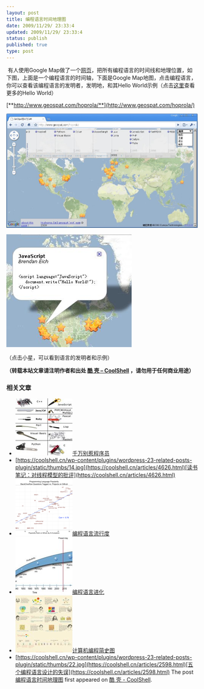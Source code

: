 ```yaml
---
layout: post
title: 编程语言时间地理图
date: 2009/11/29/ 23:33:4
updated: 2009/11/29/ 23:33:4
status: publish
published: true
type: post
---
```



 有人使用Google Map做了一个[网页](http://www.geospat.com/hoprola/)，把所有编程语言的时间线和地理位置，如下图，上面是一个编程语言的时间轴，下面是Google Map地图，点击编程语言，你可以查看该编程语言的发明者，发明地，和其Hello World示例（点击[这里](https://coolshell.cn/articles/169.html)查看更多的Hello World）


[**http://www.geospat.com/hoprola/**](http://www.geospat.com/hoprola/)  

[![编程语言时间地理图](../wp-content/uploads/2009/11/programming_language_timeline.jpg "编程语言时间地理图（点击看大图）")](https://coolshell.cn/wp-content/uploads/2009/11/programming_language_timeline.jpg)


![JavaScript 的发明者，发明地和示例](../wp-content/uploads/2009/11/programming_language_timeline_javascript.jpg "JavaScript 的发明者，发明地和示例")


（点击小星，可以看到语言的发明者和示例）




**（转载本站文章请注明作者和出处 [酷 壳 – CoolShell](https://coolshell.cn/) ，请勿用于任何商业用途）**



### 相关文章

* [![千万别惹程序员 ](../wp-content/uploads/2012/02/programming-language-150x150.jpg)](https://coolshell.cn/articles/6639.html)[千万别惹程序员](https://coolshell.cn/articles/6639.html)
* [https://coolshell.cn/wp-content/plugins/wordpress-23-related-posts-plugin/static/thumbs/14.jpg](https://coolshell.cn/articles/4626.html)[读书笔记：对线程模型的批评](https://coolshell.cn/articles/4626.html)
* [![编程语言流行度](../wp-content/uploads/2010/12/rank_scatter1-150x150.png)](https://coolshell.cn/articles/3385.html)[编程语言流行度](https://coolshell.cn/articles/3385.html)
* [![编程语言进化](../wp-content/uploads/2010/10/language-evolution-150x150.jpg)](https://coolshell.cn/articles/3100.html)[编程语言进化](https://coolshell.cn/articles/3100.html)
* [![计算机编程简史图](../wp-content/uploads/2010/07/aboutprogramming04.eng_-150x150.jpg)](https://coolshell.cn/articles/2724.html)[计算机编程简史图](https://coolshell.cn/articles/2724.html)
* [https://coolshell.cn/wp-content/plugins/wordpress-23-related-posts-plugin/static/thumbs/22.jpg](https://coolshell.cn/articles/2598.html)[五个编程语言设计的失误](https://coolshell.cn/articles/2598.html)
The post [编程语言时间地理图](https://coolshell.cn/articles/1863.html) first appeared on [酷 壳 - CoolShell](https://coolshell.cn).